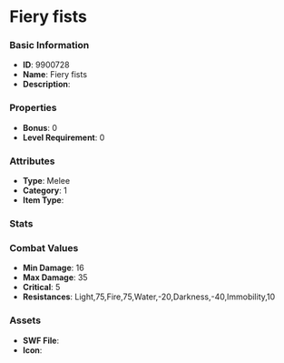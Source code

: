# Fiery fists



### Basic Information

- **ID**: 9900728
- **Name**: Fiery fists
- **Description**: 

### Properties

- **Bonus**: 0
- **Level Requirement**: 0

### Attributes

- **Type**: Melee
- **Category**: 1
- **Item Type**: 

### Stats


### Combat Values

- **Min Damage**: 16
- **Max Damage**: 35
- **Critical**: 5
- **Resistances**: Light,75,Fire,75,Water,-20,Darkness,-40,Immobility,10

### Assets

- **SWF File**: 
- **Icon**: 

